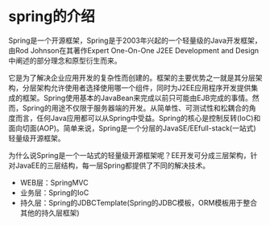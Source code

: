 # spring的介绍

Spring是一个开源框架，Spring是于2003年兴起的一个轻量级的Java开发框架，由Rod Johnson在其著作Expert One-On-One J2EE Development and Design中阐述的部分理念和原型衍生而来。

它是为了解决企业应用开发的复杂性而创建的。框架的主要优势之一就是其分层架构，分层架构允许使用者选择使用哪一个组件，同时为J2EE应用程序开发提供集成的框架。Spring使用基本的JavaBean来完成以前只可能由EJB完成的事情。然而，Spring的用途不仅限于服务器端的开发。从简单性、可测试性和松耦合的角度而言，任何Java应用都可以从Spring中受益。Spring的核心是控制反转(IoC)和面向切面(AOP)。简单来说，Spring是一个分层的JavaSE/EEfull-stack(一站式)轻量级开源框架。

为什么说Spring是一个一站式的轻量级开源框架呢？EE开发可分成三层架构，针对JavaEE的三层结构，每一层Spring都提供了不同的解决技术。
* WEB层：SpringMVC
* 业务层：Spring的IoC
* 持久层：Spring的JDBCTemplate(Spring的JDBC模板，ORM模板用于整合其他的持久层框架)